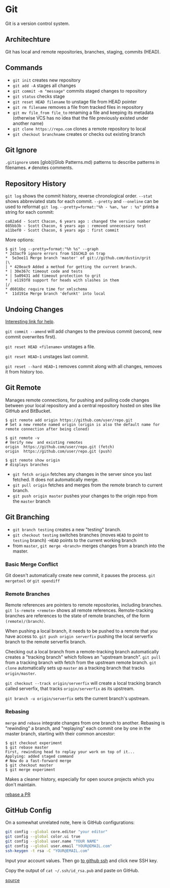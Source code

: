 # Git 
Git is a version control system.

## Architechture
Git has local and remote repositories, branches, staging, commits (HEAD).

## Commands
- `git init` creates new repository
- `git add -A` stages all changes
- `git commit -m "message"` commits staged changes to repository
- `git status` checks stage
- `git reset HEAD filename` to unstage file from HEAD pointer
- `git rm filename` removes a file from tracked files in repository
- `git mv file_from file_to` renaming a file and keeping its metadata (otherwise VCS has no idea that the file previously existed under another name)
- `git clone https://repo.com` clones a remote repository to local
- `git checkout branchname` creates or checks out existing branch

## Git Ignore
`.gitignore` uses [glob](Glob Patterns.md) patterns to describe patterns in filenames. `#` denotes comments.

## Repository History
`git log` shows the commit history, reverse chronological order. `--stat` shows abbreviated stats for each commit. `--pretty` and `--oneline` can be used to reformat `git log`. `--pretty=format:"%h - %an, %ar : %s"` prints a string for each commit:
```
ca82a6d - Scott Chacon, 6 years ago : changed the version number
085bb3b - Scott Chacon, 6 years ago : removed unnecessary test
a11bef0 - Scott Chacon, 6 years ago : first commit
```
More options:
```
$ git log --pretty=format:"%h %s" --graph
* 2d3acf9 ignore errors from SIGCHLD on trap
*  5e3ee11 Merge branch 'master' of git://github.com/dustin/grit
|\
| * 420eac9 Added a method for getting the current branch.
* | 30e367c timeout code and tests
* | 5a09431 add timeout protection to grit
* | e1193f8 support for heads with slashes in them
|/
* d6016bc require time for xmlschema
*  11d191e Merge branch 'defunkt' into local
```

## Undoing Changes
[Interesting link for help](http://sethrobertson.github.io/GitFixUm/fixup.html).

`git commit --amend` will add changes to the previous commit (second, new commit overwrites first). 

`git reset HEAD <filename>` unstages a file.

`git reset HEAD~1` unstages last commit.

`git reset --hard HEAD~1` removes commit along with all changes, removes it from history too.

## Git Remote
Manages remote connections, for pushing and pulling code changes between your local repository and a central repository hosted on sites like GitHub and BitBucket.
```shell
$ git remote add origin https://github.com/user/repo.git
# Set a new remote named origin (origin is also the default name for remote connection after being cloned)

$ git remote -v
# Verify new  and existing remotes
origin  https://github.com/user/repo.git (fetch)
origin  https://github.com/user/repo.git (push)

$ git remote show origin
# displays branches
```

- `git fetch origin` fetches any changes in the server since you last fetched. It does not automatically merge.
- `git pull origin` fetches and merges from the remote branch to current branch.
- `git push origin master` pushes your changes to the origin repo from the `master` branch

## Git Branching
- `git branch testing` creates a new "testing" branch.
- `git checkout testing` switches branches (moves `HEAD` to point to `testing` branch)
-`HEAD` points to the current working branch
- from `master`, `git merge <branch>` merges changes from a branch into the master.

### Basic Merge Conflict
Git doesn't automatically create new commit, it pauses the process. `git mergetool` or `git opendiff`

### Remote Branches
Remote references are pointers to remote repositories, including branches. `git ls-remote <remote>` shows all remote references. Remote-tracking branches are references to the state of remote branches, of the form `(remote)/(branch)`. 

When pushing a local branch, it needs to be pushed to a remote that you have access to. `git push origin serverfix` pushing the local serverfix branch to the remote serverfix branch. 

Checking out a local branch from a remote-tracking branch automatically creates a "tracking branch" which follows an "upstream branch". `git pull` from a tracking branch with fetch from the upstream remote branch. `git clone` automatically sets up `master` as a tracking branch that tracks `origin/master`. 

`git checkout --track origin/serverfix` will create a local tracking branch called serverfix, that tracks `origin/serverfix` as its upstream. 

`git branch -u origin/serverfix` sets the current branch's upstream.

### Rebasing
`merge` and `rebase` integrate changes from one branch to another. Rebasing is "rewinding" a branch, and "replaying" each commit one by one in the master branch, starting with their common ancestor:
```
$ git checkout experiment
$ git rebase master
First, rewinding head to replay your work on top of it...
Applying: added staged command
# Now do a fast-forward merge
$ git checkout master
$ git merge experiment
```
Makes a cleaner history, especially for open source projects which you don't maintain. 

[rebase a PR](https://github.com/edx/edx-platform/wiki/How-to-Rebase-a-Pull-Request)

## GitHub Config
On a somewhat unrelated note, here is GitHub configurations:
```bash
git config --global core.editor "your editor"
git config --global color.ui true
git config --global user.name "YOUR NAME"
git config --global user.email "YOUR@EMAIL.com"
ssh-keygen -t rsa -C "YOUR@EMAIL.com"
```
Input your account values. Then go [to github ssh](https://github.com/settings/ssh) and click new SSH key.

Copy the output of `cat ~/.ssh/id_rsa.pub` and paste on GitHub.

[source](https://git-scm.com/doc)
